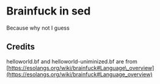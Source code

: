 # Brainfuck in sed

Because why not I guess

## Credits

helloworld.bf and helloworld-uniminized.bf are from
[https://esolangs.org/wiki/brainfuck#Language\_overview](https://esolangs.org/wiki/brainfuck#Language_overview)
